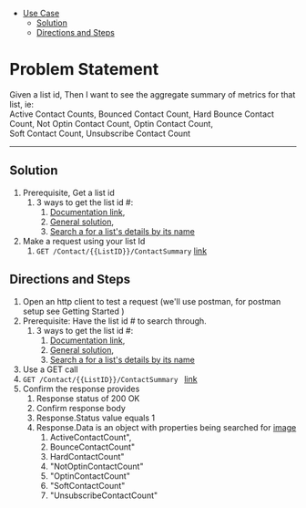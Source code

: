- [Use Case](#use-case)
    - [Solution](#solution)
    - [Directions and Steps](#directions-and-steps)

# Problem Statement

Given a list id,
Then I want to see the aggregate summary of metrics for that list, ie:   \
Active Contact Counts, Bounced Contact Count, Hard Bounce Contact Count, Not Optin Contact Count, Optin Contact Count, \
Soft Contact Count, Unsubscribe Contact Count

---

## Solution

1. Prerequisite, Get a list id 
    1. 3 ways to get the list id #: 
        1. [Documentation link](https://developer.benchmarkemail.com/#cc3ee91a-0ccb-79c1-9365-c96f8511a68b), 
        1. [General solution](https://docs.google.com/document/d/1WoV5I5hh05CBUGsNpROqHtsvX5-ENawEfR5UHFgZrJQ/edit?usp=sharing), 
        1. [Search a for a list's details by its name](https://docs.google.com/document/d/1WoV5I5hh05CBUGsNpROqHtsvX5-ENawEfR5UHFgZrJQ/edit?usp=sharing)
1. Make a request using your list Id 
   1. `GET /Contact/{{ListID}}/ContactSummary`  [link](https://developer.benchmarkemail.com/#abd3f684-4b7b-b0f3-804d-09b1e98c0c0e)

## Directions and Steps 

1. Open an http client to test a request (we'll use postman, for postman setup see Getting Started )
1. Prerequisite: Have the list id # to search through.
   1. 3 ways to get the list id #: 
      1. [Documentation link](https://developer.benchmarkemail.com/#cc3ee91a-0ccb-79c1-9365-c96f8511a68b), 
      1. [General solution](https://docs.google.com/document/d/1WoV5I5hh05CBUGsNpROqHtsvX5-ENawEfR5UHFgZrJQ/edit?usp=sharing), 
      1. [Search a for a list's details by its name](https://docs.google.com/document/d/1WoV5I5hh05CBUGsNpROqHtsvX5-ENawEfR5UHFgZrJQ/edit?usp=sharing)
1.  Use a GET call ` `
  1.  `GET /Contact/{{ListID}}/ContactSummary ` [link](https://developer.benchmarkemail.com/#abd3f684-4b7b-b0f3-804d-09b1e98c0c0e)
1. Confirm the response provides 
   1. Response status of 200 OK 
   1. Confirm response body 
   1. Response.Status value equals 1 
   1. Response.Data is an object with properties being searched for [image](https://www.dropbox.com/s/tqiwng1c5nsmtae/2018-09-19_13-40-42.png?dl=0)
       1. ActiveContactCount",
       1. BounceContactCount"
       1. HardContactCount"
       1. "NotOptinContactCount"
       1. "OptinContactCount"
       1. "SoftContactCount"
       1. "UnsubscribeContactCount"
